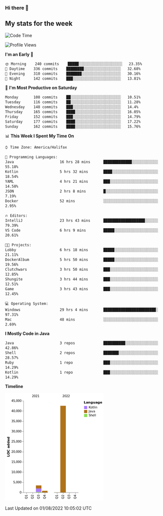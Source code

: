 ### Hi there 👋

## My stats for the week
<!--START_SECTION:waka-->
![Code Time](http://img.shields.io/badge/Code%20Time-356%20hrs%2027%20mins-blue)

![Profile Views](http://img.shields.io/badge/Profile%20Views-0-blue)

**I'm an Early 🐤** 

```text
🌞 Morning    240 commits    █████░░░░░░░░░░░░░░░░░░░░   23.35% 
🌆 Daytime    336 commits    ████████░░░░░░░░░░░░░░░░░   32.68% 
🌃 Evening    310 commits    ███████░░░░░░░░░░░░░░░░░░   30.16% 
🌙 Night      142 commits    ███░░░░░░░░░░░░░░░░░░░░░░   13.81%

```
📅 **I'm Most Productive on Saturday** 

```text
Monday       108 commits    ██░░░░░░░░░░░░░░░░░░░░░░░   10.51% 
Tuesday      116 commits    ██░░░░░░░░░░░░░░░░░░░░░░░   11.28% 
Wednesday    148 commits    ███░░░░░░░░░░░░░░░░░░░░░░   14.4% 
Thursday     165 commits    ████░░░░░░░░░░░░░░░░░░░░░   16.05% 
Friday       152 commits    ███░░░░░░░░░░░░░░░░░░░░░░   14.79% 
Saturday     177 commits    ████░░░░░░░░░░░░░░░░░░░░░   17.22% 
Sunday       162 commits    ████░░░░░░░░░░░░░░░░░░░░░   15.76%

```


📊 **This Week I Spent My Time On** 

```text
⌚︎ Time Zone: America/Halifax

💬 Programming Languages: 
Java                     16 hrs 28 mins      █████████████░░░░░░░░░░░░   55.18% 
Kotlin                   5 hrs 32 mins       ████░░░░░░░░░░░░░░░░░░░░░   18.54% 
YAML                     4 hrs 21 mins       ███░░░░░░░░░░░░░░░░░░░░░░   14.58% 
JSON                     2 hrs 8 mins        █░░░░░░░░░░░░░░░░░░░░░░░░   7.19% 
Docker                   52 mins             ░░░░░░░░░░░░░░░░░░░░░░░░░   2.95%

🔥 Editors: 
IntelliJ                 23 hrs 43 mins      ███████████████████░░░░░░   79.39% 
VS Code                  6 hrs 9 mins        █████░░░░░░░░░░░░░░░░░░░░   20.61%

🐱‍💻 Projects: 
Lobby                    6 hrs 18 mins       █████░░░░░░░░░░░░░░░░░░░░   21.11% 
DockerAlbum              5 hrs 50 mins       █████░░░░░░░░░░░░░░░░░░░░   19.56% 
Clutchwars               3 hrs 50 mins       ███░░░░░░░░░░░░░░░░░░░░░░   12.85% 
Shungite                 3 hrs 44 mins       ███░░░░░░░░░░░░░░░░░░░░░░   12.51% 
Game                     3 hrs 43 mins       ███░░░░░░░░░░░░░░░░░░░░░░   12.45%

💻 Operating System: 
Windows                  29 hrs 4 mins       ████████████████████████░   97.31% 
Mac                      48 mins             ░░░░░░░░░░░░░░░░░░░░░░░░░   2.69%

```

**I Mostly Code in Java** 

```text
Java                     3 repos             ██████████░░░░░░░░░░░░░░░   42.86% 
Shell                    2 repos             ███████░░░░░░░░░░░░░░░░░░   28.57% 
Ruby                     1 repo              ███░░░░░░░░░░░░░░░░░░░░░░   14.29% 
Kotlin                   1 repo              ███░░░░░░░░░░░░░░░░░░░░░░   14.29%

```


**Timeline**

![Chart not found](https://raw.githubusercontent.com/lyndseyy/lyndseyy/main/charts/bar_graph.png) 


 Last Updated on 01/08/2022 10:05:02 UTC
<!--END_SECTION:waka-->